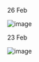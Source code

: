 26 Feb

![image](https://github.com/user-attachments/assets/93d114de-777d-437f-8c7f-189a605b5a53)


23 Feb

![image](https://github.com/user-attachments/assets/ca7ab83b-0806-40f7-8059-05e2827c25f9)
